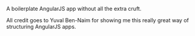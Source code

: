 A boilerplate AngularJS app without all the extra cruft.

All credit goes to Yuval Ben-Naim for showing me this really great way of structuring AngularJS apps.
